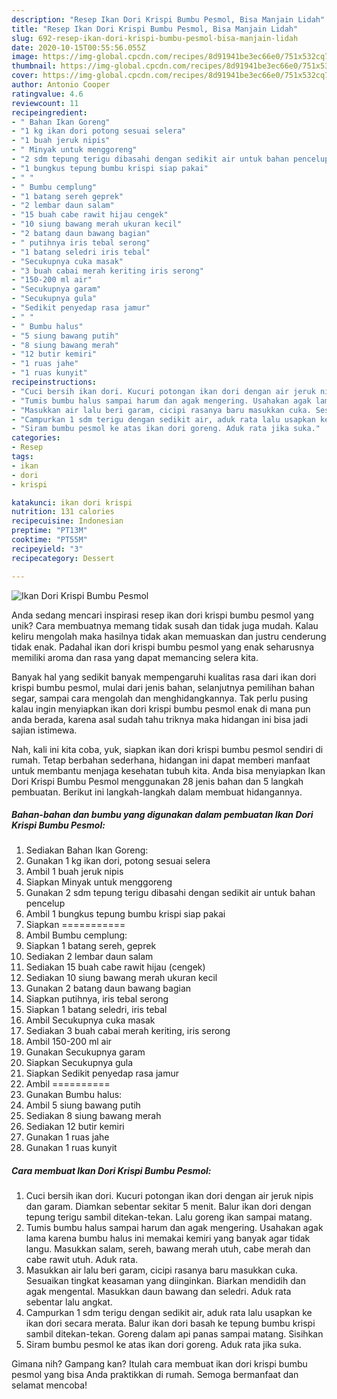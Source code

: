 ```yaml
---
description: "Resep Ikan Dori Krispi Bumbu Pesmol, Bisa Manjain Lidah"
title: "Resep Ikan Dori Krispi Bumbu Pesmol, Bisa Manjain Lidah"
slug: 692-resep-ikan-dori-krispi-bumbu-pesmol-bisa-manjain-lidah
date: 2020-10-15T00:55:56.055Z
image: https://img-global.cpcdn.com/recipes/8d91941be3ec66e0/751x532cq70/ikan-dori-krispi-bumbu-pesmol-foto-resep-utama.jpg
thumbnail: https://img-global.cpcdn.com/recipes/8d91941be3ec66e0/751x532cq70/ikan-dori-krispi-bumbu-pesmol-foto-resep-utama.jpg
cover: https://img-global.cpcdn.com/recipes/8d91941be3ec66e0/751x532cq70/ikan-dori-krispi-bumbu-pesmol-foto-resep-utama.jpg
author: Antonio Cooper
ratingvalue: 4.6
reviewcount: 11
recipeingredient:
- " Bahan Ikan Goreng"
- "1 kg ikan dori potong sesuai selera"
- "1 buah jeruk nipis"
- " Minyak untuk menggoreng"
- "2 sdm tepung terigu dibasahi dengan sedikit air untuk bahan pencelup"
- "1 bungkus tepung bumbu krispi siap pakai"
- " "
- " Bumbu cemplung"
- "1 batang sereh geprek"
- "2 lembar daun salam"
- "15 buah cabe rawit hijau cengek"
- "10 siung bawang merah ukuran kecil"
- "2 batang daun bawang bagian"
- " putihnya iris tebal serong"
- "1 batang seledri iris tebal"
- "Secukupnya cuka masak"
- "3 buah cabai merah keriting iris serong"
- "150-200 ml air"
- "Secukupnya garam"
- "Secukupnya gula"
- "Sedikit penyedap rasa jamur"
- " "
- " Bumbu halus"
- "5 siung bawang putih"
- "8 siung bawang merah"
- "12 butir kemiri"
- "1 ruas jahe"
- "1 ruas kunyit"
recipeinstructions:
- "Cuci bersih ikan dori. Kucuri potongan ikan dori dengan air jeruk nipis dan garam. Diamkan sebentar sekitar 5 menit. Balur ikan dori dengan tepung terigu sambil ditekan-tekan. Lalu goreng ikan sampai matang."
- "Tumis bumbu halus sampai harum dan agak mengering. Usahakan agak lama karena bumbu halus ini memakai kemiri yang banyak agar tidak langu. Masukkan salam, sereh, bawang merah utuh, cabe merah dan cabe rawit utuh. Aduk rata."
- "Masukkan air lalu beri garam, cicipi rasanya baru masukkan cuka. Sesuaikan tingkat keasaman yang diinginkan. Biarkan mendidih dan agak mengental. Masukkan daun bawang dan seledri. Aduk rata sebentar lalu angkat."
- "Campurkan 1 sdm terigu dengan sedikit air, aduk rata lalu usapkan ke ikan dori secara merata. Balur ikan dori basah ke tepung bumbu krispi sambil ditekan-tekan. Goreng dalam api panas sampai matang. Sisihkan"
- "Siram bumbu pesmol ke atas ikan dori goreng. Aduk rata jika suka."
categories:
- Resep
tags:
- ikan
- dori
- krispi

katakunci: ikan dori krispi 
nutrition: 131 calories
recipecuisine: Indonesian
preptime: "PT13M"
cooktime: "PT55M"
recipeyield: "3"
recipecategory: Dessert

---
```



![Ikan Dori Krispi Bumbu Pesmol](https://img-global.cpcdn.com/recipes/8d91941be3ec66e0/751x532cq70/ikan-dori-krispi-bumbu-pesmol-foto-resep-utama.jpg)

Anda sedang mencari inspirasi resep ikan dori krispi bumbu pesmol yang unik? Cara membuatnya memang tidak susah dan tidak juga mudah. Kalau keliru mengolah maka hasilnya tidak akan memuaskan dan justru cenderung tidak enak. Padahal ikan dori krispi bumbu pesmol yang enak seharusnya memiliki aroma dan rasa yang dapat memancing selera kita.

Banyak hal yang sedikit banyak mempengaruhi kualitas rasa dari ikan dori krispi bumbu pesmol, mulai dari jenis bahan, selanjutnya pemilihan bahan segar, sampai cara mengolah dan menghidangkannya. Tak perlu pusing kalau ingin menyiapkan ikan dori krispi bumbu pesmol enak di mana pun anda berada, karena asal sudah tahu triknya maka hidangan ini bisa jadi sajian istimewa.




Nah, kali ini kita coba, yuk, siapkan ikan dori krispi bumbu pesmol sendiri di rumah. Tetap berbahan sederhana, hidangan ini dapat memberi manfaat untuk membantu menjaga kesehatan tubuh kita. Anda bisa menyiapkan Ikan Dori Krispi Bumbu Pesmol menggunakan 28 jenis bahan dan 5 langkah pembuatan. Berikut ini langkah-langkah dalam membuat hidangannya.

<!--inarticleads1-->

##### Bahan-bahan dan bumbu yang digunakan dalam pembuatan Ikan Dori Krispi Bumbu Pesmol:

1. Sediakan  Bahan Ikan Goreng:
1. Gunakan 1 kg ikan dori, potong sesuai selera
1. Ambil 1 buah jeruk nipis
1. Siapkan  Minyak untuk menggoreng
1. Gunakan 2 sdm tepung terigu dibasahi dengan sedikit air untuk bahan pencelup
1. Ambil 1 bungkus tepung bumbu krispi siap pakai
1. Siapkan  ===========
1. Ambil  Bumbu cemplung:
1. Siapkan 1 batang sereh, geprek
1. Sediakan 2 lembar daun salam
1. Sediakan 15 buah cabe rawit hijau (cengek)
1. Sediakan 10 siung bawang merah ukuran kecil
1. Gunakan 2 batang daun bawang bagian
1. Siapkan  putihnya, iris tebal serong
1. Siapkan 1 batang seledri, iris tebal
1. Ambil Secukupnya cuka masak
1. Sediakan 3 buah cabai merah keriting, iris serong
1. Ambil 150-200 ml air
1. Gunakan Secukupnya garam
1. Siapkan Secukupnya gula
1. Siapkan Sedikit penyedap rasa jamur
1. Ambil  ==========
1. Gunakan  Bumbu halus:
1. Ambil 5 siung bawang putih
1. Sediakan 8 siung bawang merah
1. Sediakan 12 butir kemiri
1. Gunakan 1 ruas jahe
1. Gunakan 1 ruas kunyit




<!--inarticleads2-->

##### Cara membuat Ikan Dori Krispi Bumbu Pesmol:

1. Cuci bersih ikan dori. Kucuri potongan ikan dori dengan air jeruk nipis dan garam. Diamkan sebentar sekitar 5 menit. Balur ikan dori dengan tepung terigu sambil ditekan-tekan. Lalu goreng ikan sampai matang.
1. Tumis bumbu halus sampai harum dan agak mengering. Usahakan agak lama karena bumbu halus ini memakai kemiri yang banyak agar tidak langu. Masukkan salam, sereh, bawang merah utuh, cabe merah dan cabe rawit utuh. Aduk rata.
1. Masukkan air lalu beri garam, cicipi rasanya baru masukkan cuka. Sesuaikan tingkat keasaman yang diinginkan. Biarkan mendidih dan agak mengental. Masukkan daun bawang dan seledri. Aduk rata sebentar lalu angkat.
1. Campurkan 1 sdm terigu dengan sedikit air, aduk rata lalu usapkan ke ikan dori secara merata. Balur ikan dori basah ke tepung bumbu krispi sambil ditekan-tekan. Goreng dalam api panas sampai matang. Sisihkan
1. Siram bumbu pesmol ke atas ikan dori goreng. Aduk rata jika suka.




Gimana nih? Gampang kan? Itulah cara membuat ikan dori krispi bumbu pesmol yang bisa Anda praktikkan di rumah. Semoga bermanfaat dan selamat mencoba!
